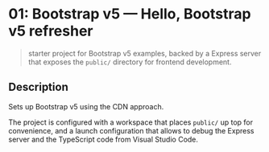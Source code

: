 # 01: Bootstrap v5 &mdash; Hello, Bootstrap v5 refresher
> starter project for Bootstrap v5 examples, backed by a Express server that exposes the `public/` directory for frontend development.

## Description

Sets up Bootstrap v5 using the CDN approach.

The project is configured with a workspace that places `public/` up top for convenience, and a launch configuration that allows to debug the Express server and the TypeScript code from Visual Studio Code.